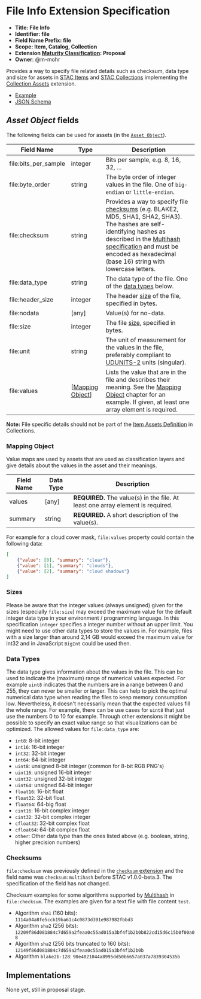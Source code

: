 # File Info Extension Specification

- **Title: File Info** 
- **Identifier: file**
- **Field Name Prefix: file**
- **Scope: Item, Catalog, Collection**
- **Extension [Maturity Classification](../README.md#extension-maturity): Proposal**
- **Owner**: @m-mohr

Provides a way to specify file related details such as checksum, data type and size for assets in [STAC Items](../../item-spec/item-spec.md) and [STAC Collections](../../collection-spec/collection-spec.md) implementing the [Collection Assets](../collection-assets/README.md) extension.

- [Example](examples/sentinel-1-example.json)
- [JSON Schema](json-schema/schema.json)

## *Asset Object* fields

The following fields can be used for assets (in the [`Asset Object`](../../item-spec/item-spec.md#asset-object)).

| Field Name           | Type                                    | Description                                                  |
| -------------------- | --------------------------------------- | ------------------------------------------------------------ |
| file:bits_per_sample | integer                                 | Bits per sample, e.g. 8, 16, 32, ...                         |
| file:byte_order      | string                                  | The byte order of integer values in the file. One of `big-endian` or `little-endian`. |
| file:checksum        | string                                  | Provides a way to specify file [checksums](#checksums) (e.g. BLAKE2, MD5, SHA1, SHA2, SHA3). The hashes are self-identifying hashes as described in the [Multihash specification](https://github.com/multiformats/multihash) and must be encoded as hexadecimal (base 16) string with lowercase letters. |
| file:data_type       | string                                  | The data type of the file. One of the [data types](#data-types) below. |
| file:header_size     | integer                                 | The header [size](#sizes) of the file, specified in bytes.   |
| file:nodata          | \[any]                                  | Value(s) for no-data.                                        |
| file:size            | integer                                 | The file [size](#sizes), specified in bytes.                 |
| file:unit            | string                                  | The unit of measurement for the values in the file, preferably compliant to [UDUNITS-2](https://ncics.org/portfolio/other-resources/udunits2/) units (singular). |
| file:values          | \[[Mapping Object](#mapping-object)\] | Lists the value that are in the file and describes their meaning. See the [Mapping Object](#mapping-object) chapter for an example. If given, at least one array element is required. |

**Note:** File specific details should not be part of the [Item Assets Definition](../item-assets/README.md) in Collections.

### Mapping Object

Value maps are used by assets that are used as classification layers and give details about the values in the asset and their meanings.

| Field Name | Data Type | Description                                                  |
| ---------- | --------- | ------------------------------------------------------------ |
| values     | \[any]    | **REQUIRED.** The value(s) in the file. At least one array element is required. |
| summary    | string    | **REQUIRED.** A short description of the value(s).           |

 For example for a cloud cover mask, `file:values` property could contain the following data:

```json
[
	{"value": [0], "summary": "clear"},
	{"value": [1], "summary": "clouds"},
	{"value": [2], "summary": "cloud shadows"}
]
```

### Sizes

Please be aware that the integer values (always unsigned) given for the sizes (especially `file:size`)  may exceed the maximum value for the default integer data type in your environment / programming language. In this specification `integer` specifies a integer number without an upper limit. You might need to use other data types to store the values in. For example, files with a size larger than around 2,14 GB would exceed the maximum value for int32 and in JavaScript `BigInt` could be used then.

### Data Types

The data type gives information about the values in the file.
This can be used to indicate the (maximum) range of numerical values expected.
For example `uint8` indicates that the numbers are in a range between 0 and 255, 
they can never be smaller or larger. This can help to pick the optimal numerical
data type when reading the files to keep memory consumption low.
Nevertheless, it doesn't necessarily mean that the expected values fill the whole range.
For example, there can be use cases for `uint8` that just use the numbers 0 to 10 for example.
Through other extensions it might be possible to specify an exact value range so 
that visualizations can be optimized.
The allowed values for `file:data_type` are:

- `int8`: 8-bit integer
- `int16`: 16-bit integer
- `int32`: 32-bit integer
- `int64`: 64-bit integer
- `uint8`: unsigned 8-bit integer (common for 8-bit RGB PNG's)
- `uint16`: unsigned 16-bit integer
- `uint32`: unsigned 32-bit integer
- `uint64`: unsigned 64-bit integer
- `float16`: 16-bit float
- `float32`: 32-bit float
- `float64`: 64-big float
- `cint16`: 16-bit complex integer
- `cint32`: 32-bit complex integer
- `cfloat32`: 32-bit complex float
- `cfloat64`: 64-bit complex float
- `other`: Other data type than the ones listed above (e.g. boolean, string, higher precision numbers)

### Checksums

`file:checksum` was previously defined in the [`checksum` extension](https://github.com/radiantearth/stac-spec/tree/v1.0.0-beta.2/extensions/checksum/README.md) and the field name was `checksum:multihash` before STAC v1.0.0-beta.3. The specification of the field has not changed.

Checksum examples for some algorithms supported by [Multihash](https://github.com/multiformats/multihash) in `file:checksum`. The examples are given for a text file with file content `test`.

- Algorithm `sha1` (160 bits): `1114a94a8fe5ccb19ba61c4c0873d391e987982fbbd3`
- Algorithm `sha2` (256 bits): `12209f86d081884c7d659a2feaa0c55ad015a3bf4f1b2b0b822cd15d6c15b0f00a08`
- Algorithm `sha2` (256 bits truncated to 160 bits): `12149f86d081884c7d659a2feaa0c55ad015a3bf4f1b2b0b`
- Algorithm `blake2b-128`: `90e4021044a8995dd50b6657a037a7839304535b`

## Implementations

None yet, still in proposal stage.
